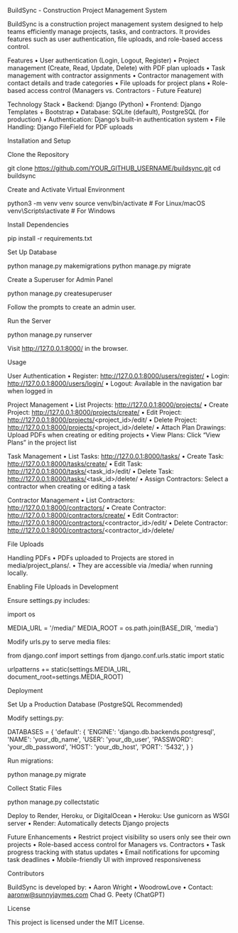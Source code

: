 BuildSync - Construction Project Management System

BuildSync is a construction project management system designed to help teams efficiently manage projects, tasks, and contractors. It provides features such as user authentication, file uploads, and role-based access control.

Features
	•	User authentication (Login, Logout, Register)
	•	Project management (Create, Read, Update, Delete) with PDF plan uploads
	•	Task management with contractor assignments
	•	Contractor management with contact details and trade categories
	•	File uploads for project plans
	•	Role-based access control (Managers vs. Contractors - Future Feature)

Technology Stack
	•	Backend: Django (Python)
	•	Frontend: Django Templates + Bootstrap
	•	Database: SQLite (default), PostgreSQL (for production)
	•	Authentication: Django’s built-in authentication system
	•	File Handling: Django FileField for PDF uploads

Installation and Setup

Clone the Repository

git clone https://github.com/YOUR_GITHUB_USERNAME/buildsync.git
cd buildsync

Create and Activate Virtual Environment

python3 -m venv venv
source venv/bin/activate  # For Linux/macOS
venv\Scripts\activate  # For Windows

Install Dependencies

pip install -r requirements.txt

Set Up Database

python manage.py makemigrations
python manage.py migrate

Create a Superuser for Admin Panel

python manage.py createsuperuser

Follow the prompts to create an admin user.

Run the Server

python manage.py runserver

Visit http://127.0.0.1:8000/ in the browser.

Usage

User Authentication
	•	Register: http://127.0.0.1:8000/users/register/
	•	Login: http://127.0.0.1:8000/users/login/
	•	Logout: Available in the navigation bar when logged in

Project Management
	•	List Projects: http://127.0.0.1:8000/projects/
	•	Create Project: http://127.0.0.1:8000/projects/create/
	•	Edit Project: http://127.0.0.1:8000/projects/<project_id>/edit/
	•	Delete Project: http://127.0.0.1:8000/projects/<project_id>/delete/
	•	Attach Plan Drawings: Upload PDFs when creating or editing projects
	•	View Plans: Click “View Plans” in the project list

Task Management
	•	List Tasks: http://127.0.0.1:8000/tasks/
	•	Create Task: http://127.0.0.1:8000/tasks/create/
	•	Edit Task: http://127.0.0.1:8000/tasks/<task_id>/edit/
	•	Delete Task: http://127.0.0.1:8000/tasks/<task_id>/delete/
	•	Assign Contractors: Select a contractor when creating or editing a task

Contractor Management
	•	List Contractors: http://127.0.0.1:8000/contractors/
	•	Create Contractor: http://127.0.0.1:8000/contractors/create/
	•	Edit Contractor: http://127.0.0.1:8000/contractors/<contractor_id>/edit/
	•	Delete Contractor: http://127.0.0.1:8000/contractors/<contractor_id>/delete/

File Uploads

Handling PDFs
	•	PDFs uploaded to Projects are stored in media/project_plans/.
	•	They are accessible via /media/ when running locally.

Enabling File Uploads in Development

Ensure settings.py includes:

import os

MEDIA_URL = '/media/'
MEDIA_ROOT = os.path.join(BASE_DIR, 'media')

Modify urls.py to serve media files:

from django.conf import settings
from django.conf.urls.static import static

urlpatterns += static(settings.MEDIA_URL, document_root=settings.MEDIA_ROOT)

Deployment

Set Up a Production Database (PostgreSQL Recommended)

Modify settings.py:

DATABASES = {
    'default': {
        'ENGINE': 'django.db.backends.postgresql',
        'NAME': 'your_db_name',
        'USER': 'your_db_user',
        'PASSWORD': 'your_db_password',
        'HOST': 'your_db_host',
        'PORT': '5432',
    }
}

Run migrations:

python manage.py migrate

Collect Static Files

python manage.py collectstatic

Deploy to Render, Heroku, or DigitalOcean
	•	Heroku: Use gunicorn as WSGI server
	•	Render: Automatically detects Django projects

Future Enhancements
	•	Restrict project visibility so users only see their own projects
	•	Role-based access control for Managers vs. Contractors
	•	Task progress tracking with status updates
	•	Email notifications for upcoming task deadlines
	•	Mobile-friendly UI with improved responsiveness

Contributors

BuildSync is developed by:
	•	Aaron Wright
	•	WoodrowLove
	•	Contact: aaronw@sunnyjaymes.com
    Chad G. Peety (ChatGPT)

License

This project is licensed under the MIT License.